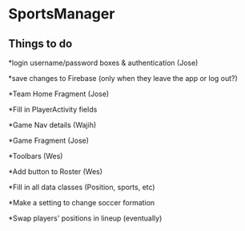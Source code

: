 # SportsManager

## Things to do

*login username/password boxes & authentication (Jose)

*save changes to Firebase (only when they leave the app or log out?)

*Team Home Fragment (Jose)

*Fill in PlayerActivity fields

*Game Nav details (Wajih)

*Game Fragment (Jose)

*Toolbars (Wes)

*Add button to Roster (Wes)

*Fill in all data classes (Position, sports, etc)

*Make a setting to change soccer formation

*Swap players' positions in lineup (eventually)
